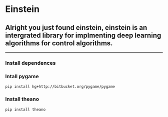 # Einstein
## Alright you just found einstein, einstein is an intergrated library for implmenting deep learning algorithms for control algorithms.
---
### Install dependences
### Intall pygame
```
pip install hg+http://bitbucket.org/pygame/pygame
```
### Install theano
```
pip install theano
```
